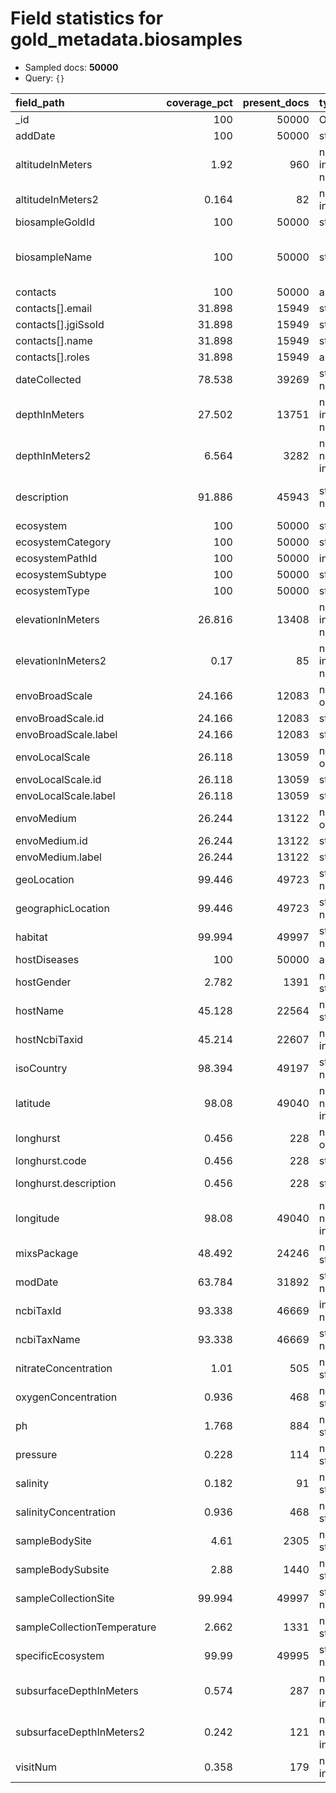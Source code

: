 # Field statistics for gold_metadata.biosamples

- Sampled docs: **50000**
- Query: `{}`

| field_path                  |   coverage_pct |   present_docs | types_seen                             | array_elem_types   | examples                                                                                                                                                                                                                                                                                                                                       |
|:----------------------------|---------------:|---------------:|:---------------------------------------|:-------------------|:-----------------------------------------------------------------------------------------------------------------------------------------------------------------------------------------------------------------------------------------------------------------------------------------------------------------------------------------------|
| _id                         |        100     |          50000 | ObjectId:50000                         |                    | "680556c2c8b344435d8fa701" | "68053efdc8b344435d8d30e8" | "6805406fc8b344435d8d47f2"                                                                                                                                                                                                                                                           |
| addDate                     |        100     |          50000 | string:50000                           |                    | "2022-04-30" | "2019-12-11" | "2020-01-27"                                                                                                                                                                                                                                                                                                     |
| altitudeInMeters            |          1.92  |            960 | null:49040, integer:958, number:2      |                    | null | 0 | 20                                                                                                                                                                                                                                                                                                                                  |
| altitudeInMeters2           |          0.164 |             82 | null:49918, integer:82                 |                    | null | 0                                                                                                                                                                                                                                                                                                                                       |
| biosampleGoldId             |        100     |          50000 | string:50000                           |                    | "Gb0329262" | "Gb0246782" | "Gb0255907"                                                                                                                                                                                                                                                                                                        |
| biosampleName               |        100     |          50000 | string:50000                           |                    | "Maize rhizosphere microbial communities from Urbana, Illinois, USA - 11116.U477A63.1197639" | "Marine microbial communities from Douglas Channel, British Columbia, Canada - HEC1A_MICSW_Surf_BH_na_28d_Su2015_Mt_a" | "Terrestrial soil microbial communities from Ordway-Swisher Biological Station, Southeast, FL, USA - OSBS_022-O-20170… |
| contacts                    |        100     |          50000 | array:50000                            | object:109773      | [] | [{"email": "supratimmukherjee@lbl.gov", "jgiSsoId": "5631", "name": "Supratim Mukherjee", "roles": ["submitter"]}, {"… | [{"email": "cwp13@zips.uakron.edu", "jgiSsoId": "44036", "name": "Ceth Parker", "roles": ["sample contact"]}, {"email…                                                                                           |
| contacts[].email            |         31.898 |          15949 | string:109773                          |                    | "supratimmukherjee@lbl.gov" | "ryneches@lbl.gov" | "cwp13@zips.uakron.edu"                                                                                                                                                                                                                                                                     |
| contacts[].jgiSsoId         |         31.898 |          15949 | string:109773                          |                    | "5631" | "55080" | "44036"                                                                                                                                                                                                                                                                                                                     |
| contacts[].name             |         31.898 |          15949 | string:109773                          |                    | "Supratim Mukherjee" | "Russell Neches" | "Ceth Parker"                                                                                                                                                                                                                                                                                        |
| contacts[].roles            |         31.898 |          15949 | array:109773                           | string:121266      | ["submitter"] | ["other"] | ["sample contact"]                                                                                                                                                                                                                                                                                                 |
| dateCollected               |         78.538 |          39269 | string:39269, null:10731               |                    | null | "2015-08-01" | "2017-07-11"                                                                                                                                                                                                                                                                                                             |
| depthInMeters               |         27.502 |          13751 | null:36249, integer:10678, number:3073 |                    | null | 150 | 0                                                                                                                                                                                                                                                                                                                                 |
| depthInMeters2              |          6.564 |           3282 | null:46718, number:2959, integer:323   |                    | null | 0.2 | 0.1                                                                                                                                                                                                                                                                                                                               |
| description                 |         91.886 |          45943 | string:45943, null:4057                |                    | "Maize rhizosphere microbial communities from Urbana, Illinois, USA" | "marine microbial communities from Douglas Channel, British Columbia, Canada" | "Terrestrial soil microbial communities from Ordway-Swisher Biological Station, Southeast, FL, USA"                                                                                     |
| ecosystem                   |        100     |          50000 | string:50000                           |                    | "Host-associated" | "Environmental" | "Engineered"                                                                                                                                                                                                                                                                                             |
| ecosystemCategory           |        100     |          50000 | string:50000                           |                    | "Plants" | "Aquatic" | "Terrestrial"                                                                                                                                                                                                                                                                                                           |
| ecosystemPathId             |        100     |          50000 | integer:50000                          |                    | 5301 | 4003 | 4212                                                                                                                                                                                                                                                                                                                             |
| ecosystemSubtype            |        100     |          50000 | string:50000                           |                    | "Rhizosphere" | "Unclassified" | "Oral cavity"                                                                                                                                                                                                                                                                                                 |
| ecosystemType               |        100     |          50000 | string:50000                           |                    | "Roots" | "Marine" | "Soil"                                                                                                                                                                                                                                                                                                                    |
| elevationInMeters           |         26.816 |          13408 | null:36592, integer:11652, number:1756 |                    | 222.59 | null | 440                                                                                                                                                                                                                                                                                                                            |
| elevationInMeters2          |          0.17  |             85 | null:49915, integer:84, number:1       |                    | null | 600 | 2146                                                                                                                                                                                                                                                                                                                              |
| envoBroadScale              |         24.166 |          12083 | null:37917, object:12083               |                    | null | {"id": "ENVO_00000447", "label": "marine biome"} | {"id": "ENVO_00000446", "label": "terrestrial biome"}                                                                                                                                                                                                                                |
| envoBroadScale.id           |         24.166 |          12083 | string:12083                           |                    | "ENVO_00000447" | "ENVO_00000446" | "ENVO_00002030"                                                                                                                                                                                                                                                                                            |
| envoBroadScale.label        |         24.166 |          12083 | string:12083                           |                    | "marine biome" | "terrestrial biome" | "aquatic biome"                                                                                                                                                                                                                                                                                         |
| envoLocalScale              |         26.118 |          13059 | null:36941, object:13059               |                    | null | {"id": "ENVO_00001999", "label": "marine water body"} | {"id": "ENVO_01000894", "label": "area of emergent herbaceous wetland"}                                                                                                                                                                                                         |
| envoLocalScale.id           |         26.118 |          13059 | string:13059                           |                    | "ENVO_00001999" | "ENVO_01000894" | "ENVO_00000051"                                                                                                                                                                                                                                                                                            |
| envoLocalScale.label        |         26.118 |          13059 | string:13059                           |                    | "marine water body" | "area of emergent herbaceous wetland" | "hot spring"                                                                                                                                                                                                                                                                     |
| envoMedium                  |         26.244 |          13122 | null:36878, object:13122               |                    | null | {"id": "ENVO_00002149", "label": "sea water"} | {"id": "ENVO_00001998", "label": "soil"}                                                                                                                                                                                                                                                |
| envoMedium.id               |         26.244 |          13122 | string:13122                           |                    | "ENVO_00002149" | "ENVO_00001998" | "ENVO_00002007"                                                                                                                                                                                                                                                                                            |
| envoMedium.label            |         26.244 |          13122 | string:13122                           |                    | "sea water" | "soil" | "sediment"                                                                                                                                                                                                                                                                                                              |
| geoLocation                 |         99.446 |          49723 | string:49723, null:277                 |                    | "USA: Urbana, Illinois" | "Canada: British Columbia" | "USA: Ordway-Swisher Biological Station, Southeast, FL"                                                                                                                                                                                                                                 |
| geographicLocation          |         99.446 |          49723 | string:49723, null:277                 |                    | "USA: Urbana, Illinois" | "Canada: British Columbia" | "USA: Ordway-Swisher Biological Station, Southeast, FL"                                                                                                                                                                                                                                 |
| habitat                     |         99.994 |          49997 | string:49997, null:3                   |                    | "Maize rhizosphere" | "Marine" | "Terrestrial soil"                                                                                                                                                                                                                                                                                            |
| hostDiseases                |        100     |          50000 | array:50000                            | string:146         | [] | ["Crohn's disease"] | ["Diabetes"]                                                                                                                                                                                                                                                                                                        |
| hostGender                  |          2.782 |           1391 | null:48609, string:1391                |                    | null | "Male" | "Female"                                                                                                                                                                                                                                                                                                                       |
| hostName                    |         45.128 |          22564 | null:27436, string:22564               |                    | "Zea mays" | null | "Homo sapiens"                                                                                                                                                                                                                                                                                                             |
| hostNcbiTaxid               |         45.214 |          22607 | null:27393, integer:22607              |                    | 4577 | null | 9606                                                                                                                                                                                                                                                                                                                             |
| isoCountry                  |         98.394 |          49197 | string:49197, null:803                 |                    | "USA" | "Canada" | "Bolivia"                                                                                                                                                                                                                                                                                                                   |
| latitude                    |         98.08  |          49040 | number:48322, null:960, integer:718    |                    | 40.111 | 53.801963 | 29.68927                                                                                                                                                                                                                                                                                                                  |
| longhurst                   |          0.456 |            228 | null:49772, object:228                 |                    | null | {"code": "CCAL", "description": "Coastal - California Upwelling Coastal Province"} | {"code": "NPTG", "description": "Trades - N. Pacific Tropical Gyre Province"}                                                                                                                                                                      |
| longhurst.code              |          0.456 |            228 | string:228                             |                    | "CCAL" | "NPTG" | "SARC"                                                                                                                                                                                                                                                                                                                       |
| longhurst.description       |          0.456 |            228 | string:228                             |                    | "Coastal - California Upwelling Coastal Province" | "Trades - N. Pacific Tropical Gyre Province" | "Polar - Atlantic Subarctic Province"                                                                                                                                                                                                       |
| longitude                   |         98.08  |          49040 | number:48142, null:960, integer:898    |                    | -88.207 | -128.832635 | -81.99343                                                                                                                                                                                                                                                                                                              |
| mixsPackage                 |         48.492 |          24246 | null:25754, string:24246               |                    | null | "Standard" | "Soil Package"                                                                                                                                                                                                                                                                                                             |
| modDate                     |         63.784 |          31892 | string:31892, null:18108               |                    | null | "2020-01-07" | "2023-07-26"                                                                                                                                                                                                                                                                                                             |
| ncbiTaxId                   |         93.338 |          46669 | integer:46669, null:3331               |                    | 939928 | null | 410658                                                                                                                                                                                                                                                                                                                         |
| ncbiTaxName                 |         93.338 |          46669 | string:46669, null:3331                |                    | "rhizosphere metagenome" | null | "soil metagenome"                                                                                                                                                                                                                                                                                            |
| nitrateConcentration        |          1.01  |            505 | null:49495, string:505                 |                    | null | "5.023264" | "19.566542"                                                                                                                                                                                                                                                                                                                |
| oxygenConcentration         |          0.936 |            468 | null:49532, string:468                 |                    | null | "161.3185" | "13.438 uM"                                                                                                                                                                                                                                                                                                                |
| ph                          |          1.768 |            884 | null:49116, string:884                 |                    | null | "6.1" | "6.66-8.08"                                                                                                                                                                                                                                                                                                                     |
| pressure                    |          0.228 |            114 | null:49886, string:114                 |                    | null | "101 kPa" | "14532 kPa"                                                                                                                                                                                                                                                                                                                 |
| salinity                    |          0.182 |             91 | null:49909, string:91                  |                    | null | "Halotolerant" | "Halophile"                                                                                                                                                                                                                                                                                                            |
| salinityConcentration       |          0.936 |            468 | null:49532, string:468                 |                    | null | "35.88072" | "35.901885"                                                                                                                                                                                                                                                                                                                |
| sampleBodySite              |          4.61  |           2305 | null:47695, string:2305                |                    | null | "Gastrointestinal tract" | "Oral"                                                                                                                                                                                                                                                                                                       |
| sampleBodySubsite           |          2.88  |           1440 | null:48560, string:1440                |                    | null | "Rectal" | "Supragingival plaque"                                                                                                                                                                                                                                                                                                       |
| sampleCollectionSite        |         99.994 |          49997 | string:49997, null:3                   |                    | "Maize rhizosphere" | "seawater" | "Soil"                                                                                                                                                                                                                                                                                                      |
| sampleCollectionTemperature |          2.662 |           1331 | null:48669, string:1331                |                    | null | "22.1151 C" | "20 C"                                                                                                                                                                                                                                                                                                                    |
| specificEcosystem           |         99.99  |          49995 | string:49995, null:5                   |                    | "Unclassified" | "Saliva" | "Sediment"                                                                                                                                                                                                                                                                                                         |
| subsurfaceDepthInMeters     |          0.574 |            287 | null:49713, number:163, integer:124    |                    | null | 59.6 | 0.02                                                                                                                                                                                                                                                                                                                             |
| subsurfaceDepthInMeters2    |          0.242 |            121 | null:49879, number:116, integer:5      |                    | null | 0.03 | 0.225                                                                                                                                                                                                                                                                                                                            |
| visitNum                    |          0.358 |            179 | null:49821, integer:179                |                    | null | 1 | 2                                                                                                                                                                                                                                                                                                                                   |